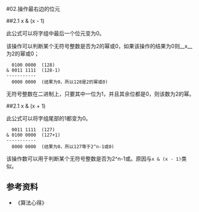 #02.操作最右边的位元

##2.1 x & (x - 1)

此公式可以将字组中最后一个位元变为0。

该操作可以判断某个无符号整数是否为2的幂或0，如果该操作的结果为0则__x__为2的幂或0；

```
  0100 0000  (128)
& 0011 1111  (128-1)
-----------
  0000 0000  (结果为0，所以128是2的幂或0)
```

无符号整数在二进制上，只要其中一位为1，并且其余位都是0，则该数为2的幂。

##2.1 x & (x + 1)

此公式可以将字组尾部的1都变为0。

```
  0011 1111  (127)
& 0100 0000  (127+1)
-----------
  0000 0000  (结果为0，所以127等于2^n-1或0)
```

该操作数可以用于判断某个无符号整数是否为2^n-1或。原因与`x & (x - 1)`类似。

## 参考资料
* 《算法心得》

